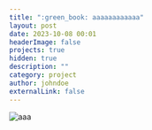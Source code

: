 ```yaml
---
title: ":green_book: aaaaaaaaaaaa"
layout: post
date: 2023-10-08 00:01
headerImage: false
projects: true
hidden: true
description: ""
category: project
author: johndoe
externalLink: false
---
```


![aaa](https://sansonyeo.github.io/mountain-book/assets/images/하루재북클럽소개.jpg)

